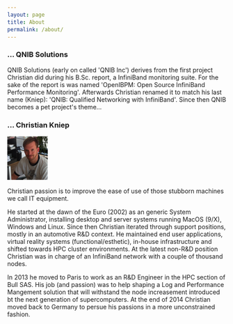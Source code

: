 ```yaml
---
layout: page
title: About
permalink: /about/
---
```


### ... QNIB Solutions

QNIB Solutions (early on called 'QNIB Inc') derives from the first project Christian did during his B.Sc. report, a InfiniBand monitoring suite.
For the sake of the report is was named 'OpenIBPM: Open Source InfiniBand Performance Monitoring'. Afterwards
Christian renamed it to match his last name (Kniep): 'QNIB: Qualified Networking with InfiniBand'.
Since then QNIB becomes a pet project's theme...

### ... Christian Kniep
<div id="portrait">
    <img height="100" src="/pics/Christian.png">
</div>

Christian passion is to improve the ease of use of those stubborn machines we call IT equipment.

He started at the dawn of the Euro (2002) as an generic System Administrator, installing desktop
and server systems running MacOS (9/X), Windows and Linux.
Since then Christian iterated through support positions, mostly in an automotive R&D context.
He maintained end user applications, virtual reality systems (functional/esthetic),
in-house infrastructure and shifted towards HPC cluster environments.
At the latest non-R&D position Christian was in charge of an InfiniBand network with a couple of thousand nodes.

In 2013 he moved to Paris to work as an R&D Engineer in the HPC section of Bull SAS. His job (and passion) was
to help shaping a Log and Performance Mangement solution that will withstand the node increasement introduced bt the next generation of
supercomputers. At the end of 2014 Christian moved back to Germany to persue his passions in a more unconstrained fashion.
